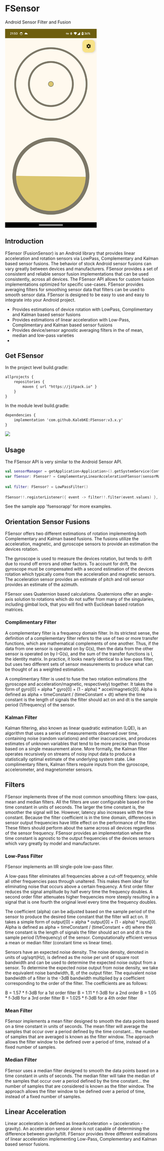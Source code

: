 # FSensor
Android Sensor Filter and Fusion

<img src="/documentation/images/fsensor.png" width="300">


## Introduction
FSensor (FusionSensor) is an Android library that provides linear acceleration and rotation sensors via LowPass, Complementary and Kalman based sensor fusions. The behavior of stock
Android sensor fusions can vary greatly between devices and manufacturers. FSensor provides a set of consistent and reliable sensor fusion implementations that can be used consistently,
across all devices. The FSensor API allows for custom fusion implementations optimized for specific use-cases. FSensor provides averaging filters for smoothing sensor data that
filters can be used to smooth sensor data. FSensor is designed to be easy to use and easy to integrate into your Android project.

* Provides estimations of device rotation with LowPass, Complimentary and Kalman based sensor fusions
* Provides estimations of linear acceleration with Low-Pass, Complimentary and Kalman based sensor fusions
* Provides device/sensor agnostic averaging filters in the of mean, median and low-pass varieties
* 
## Get FSensor

In the project level build.gradle:

```
allprojects {
    repositories {
        maven { url "https://jitpack.io" }
    }
}
```

In the module level build.gradle:

```
dependencies {
    implementation 'com.github.KalebKE:FSensor:v3.x.y'
}
```

[![](https://jitpack.io/v/KalebKE/FSensor.svg)](https://jitpack.io/#KalebKE/FSensor)

## Usage

The FSensor API is very similar to the Android Sensor API. 

```kotlin
val sensorManager = getApplication<Application>().getSystemService(Context.SENSOR_SERVICE) as SensorManager
var fSensor: FSensor? = ComplementaryLinearAccelerationFSensor(sensorManager, timeConstant)

val filter: FSensor? = LowPassFilter()

fSensor!!.registerListener({ event -> filter!!.filter(event.values) }, sensorDelay)
```

See the sample app 'fsensorapp' for more examples.

## Orientation Sensor Fusions

FSensor offers two different estimations of rotation implementing both Complementary and Kalman based fusions. The fusions utilize the acceleration, magnetic, and gyroscope sensors
to provide an estimation the devices rotation.

The gyroscope is used to measure the devices rotation, but tends to drift due to round off errors and other factors. To account for drift, the gyroscope must be compensated 
with a second estimation of the devices rotation which typically come from the acceleration and magnetic sensors. The acceleration sensor provides an estimate of pitch and roll 
sensor provides an estimate of the azimuth.

FSensor uses Quaternion based calculations. Quaternions offer an angle-axis solution to rotations which do not suffer from many of the singularies, including gimbal lock, 
that you will find with Euclidean based rotation matrices.

### Complimentary Filter

A complementary filter is a frequency domain filter. In its strictest sense, the definition of a complementary filter refers to the use of two or more transfer functions, which
are mathematical complements of one another. Thus, if the data from one sensor is operated on by G(s), then the data from the other sensor is operated on by I-G(s), and the sum of 
the transfer functions is I, the identity matrix. In practice, it looks nearly identical to a low-pass filter, but uses two different sets of sensor measurements to produce what can 
be thought of as a weighted estimation.

A complimentary filter is used to fuse the two rotation estimations (the gyroscope and acceleration/magnetic, respectively) together. It takes the form of 
gyro[0] = alpha * gyro[0] + (1 - alpha) * accel/magnetic[0]. Alpha is defined as alpha = timeConstant / (timeConstant + dt) where the time constant is the length of signals the
filter should act on and dt is the sample period (1/frequency) of the sensor.

### Kalman Filter

Kalman filtering, also known as linear quadratic estimation (LQE), is an algorithm that uses a series of measurements observed over time, containing noise (random variations) 
and other inaccuracies, and produces estimates of unknown variables that tend to be more precise than those based on a single measurement alone. More formally, the Kalman filter 
operates recursively on streams of noisy input data to produce a statistically optimal estimate of the underlying system state. Like complimentary filters, Kalman filters 
require inputs from the gyroscope, accelerometer, and magnetometer sensors.

## Filters

FSensor implements three of the most common smoothing filters: low-pass, mean and median filters. All the filters are user configurable based on the time constant in units of seconds. 
The larger the time constant is, the smoother the signal will be. However, latency also increases with the time constant. Because the filter coefficient is in the time domain,
differences in sensor output frequencies have little effect on the performance of the filter. These filters should perform about the same across all devices regardless of the sensor frequency.
FSensor provides an implementation where the time constant is agnostic to the output frequencies of the devices sensors which vary greatly by model and manufacturer.

### Low-Pass Filter

FSensor implements an IIR single-pole low-pass filter.

A low-pass filter eliminates all frequencies above a cut-off frequency, while all other frequencies pass through unaltered. This makes them ideal for eliminating noise that occurs above a certain frequency.
A first order filter reduces the signal amplitude by half every time the frequency doubles. A second order filter attenuates higher frequencies more steeply resulting in a signal that is one
fourth the original level every time the frequency doubles.

The coefficient (alpha) can be adjusted based on the sample period of the sensor to produce the desired time constant that 
the filter will act on. It takes a simple form of output[0] = alpha * output[0] + (1 - alpha) * input[0]. Alpha is defined as alpha = timeConstant / (timeConstant + dt) where the 
time constant is the length of signals the filter should act on and dt is the sample period (1/frequency) of the sensor. Computationally efficient versus a mean or median filter 
(constant time vs linear time).

Sensors have an expected noise  density. The noise density, denoted in units of ug/sqrt(Hz), is defined as the noise per unit of square root bandwidth and can be used to determine the expected noise output
from a sensor. To determine the expected noise output from noise density, we take the equivalent noise bandwidth, B, of the output filter. The equivalent noise bandwidth of a filter
is the -3dB bandwidth multiplied by a coefficient corresponding to the order of the filter. The coefficients are as follows:

B = 1.57 * f-3dB for a 1st order filter
B = 1.11 * f-3dB for a 2nd order
B = 1.05 * f-3dB for a 3rd order filter
B = 1.025 * f-3dB for a 4th order filter

### Mean Filter

FSensor implements a mean filter designed to smooth the data points based on a time constant in units of seconds. The mean filter will average the samples that occur over a 
period defined by the time constant... the number of samples that are averaged is known as the filter window. The approach allows the filter window to be defined over a period of 
time, instead of a fixed number of samples.

### Median Filter

FSensor uses a median filter designed to smooth the data points based on a time constant in units of seconds. The median filter will take the median of the samples that 
occur over a period defined by the time constant... the number of samples that are considered is known as the filter window. The approach allows the filter window to be defined 
over a period of time, instead of a fixed number of samples.

## Linear Acceleration

Linear acceleration is defined as linearAcceleration = (acceleration - gravity). An acceleration sensor alone is not capable of determining the difference between gravity/tilt.
FSensor provides three different estimations of linear acceleration implementing Low-Pass, Complementary and Kalman based sensor fusions. 


